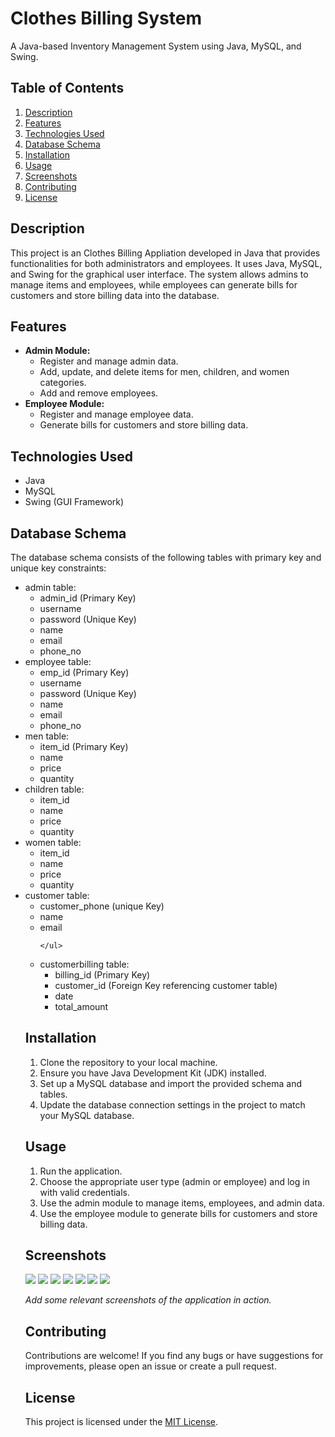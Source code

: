 <h1>Clothes Billing System</h1>

<p>A Java-based Inventory Management System using Java, MySQL, and Swing.</p>

<h2>Table of Contents</h2>

<ol>
  <li><a href="#description">Description</a></li>
  <li><a href="#features">Features</a></li>
  <li><a href="#technologies-used">Technologies Used</a></li>
  <li><a href="#database-schema">Database Schema</a></li>
  <li><a href="#installation">Installation</a></li>
  <li><a href="#usage">Usage</a></li>
  <li><a href="#screenshots">Screenshots</a></li>
  <li><a href="#contributing">Contributing</a></li>
  <li><a href="#license">License</a></li>
</ol>

<h2 id="description">Description</h2>

<p>This project is an Clothes Billing Appliation developed in Java that provides functionalities for both administrators and employees. It uses Java, MySQL, and Swing for the graphical user interface. The system allows admins to manage items and employees, while employees can generate bills for customers and store billing data into the database.</p>

<h2 id="features">Features</h2>

<ul>
  <li><strong>Admin Module:</strong>
    <ul>
      <li>Register and manage admin data.</li>
      <li>Add, update, and delete items for men, children, and women categories.</li>
      <li>Add and remove employees.</li>
    </ul>
  </li>
  <li><strong>Employee Module:</strong>
    <ul>
      <li>Register and manage employee data.</li>
      <li>Generate bills for customers and store billing data.</li>
    </ul>
  </li>
  
</ul>

<h2 id="technologies-used">Technologies Used</h2>

<ul>
  <li>Java</li>
  <li>MySQL</li>
  <li>Swing (GUI Framework)</li>
</ul>

<h2 id="database-schema">Database Schema</h2>

<p>The database schema consists of the following tables with primary key and unique key constraints:</p>

<ul>
  <li>admin table:
    <ul>
      <li>admin_id (Primary Key)</li>
      <li>username</li>
      <li>password (Unique Key)</li>
      <li>name</li>
      <li>email</li>
      <li>phone_no</li>
    </ul>
  </li>
  <li>employee table:
    <ul>
      <li>emp_id (Primary Key)</li>
      <li>username </li>
      <li>password (Unique Key)</li>
      <li>name</li>
      <li>email</li>
      <li>phone_no</li>
    </ul>
  </li>
  <li>men table:
    <ul>
      <li>item_id (Primary Key)</li>
      <li>name</li>
      <li>price</li>
      <li>quantity</li>
    </ul>
  </li>
  <li>children table:
    <ul>
      <li>item_id</li>
      <li>name</li>
      <li>price</li>
      <li>quantity</li>
    </ul>
  </li>
  <li>women table:
    <ul>
      <li>item_id</li>
      <li>name</li>
      <li>price</li>
      <li>quantity</li>
    </ul>
  </li>
  <li>customer table:
    <ul>
      <li>customer_phone (unique Key)</li>
      <li>name</li>
      <li>email</li>
     
    </ul>
  </li>
  <li>customerbilling table:
    <ul>
      <li>billing_id (Primary Key)</li>
      <li>customer_id (Foreign Key referencing customer table)</li>
      <li>date</li>
      <li>total_amount</li>
    </ul>
  </li>
</ul>

<h2 id="installation">Installation</h2>

<ol>
  <li>Clone the repository to your local machine.</li>
  <li>Ensure you have Java Development Kit (JDK) installed.</li>
  <li>Set up a MySQL database and import the provided schema and tables.</li>
  <li>Update the database connection settings in the project to match your MySQL database.</li>
</ol>

<h2 id="usage">Usage</h2>

<ol>
  <li>Run the application.</li>
  <li>Choose the appropriate user type (admin or employee) and log in with valid credentials.</li>
  <li>Use the admin module to manage items, employees, and admin data.</li>
  <li>Use the employee module to generate bills for customers and store billing data.</li>
 
</ol>

<h2 id="screenshots">Screenshots</h2>
 <img src="https://user-images.githubusercontent.com/100610668/186716058-a11f0e20-40d9-4917-929f-91592c4be6e7.png"/>

<img src="https://user-images.githubusercontent.com/100610668/186716156-9b1ccf0d-0bc0-4242-8677-45d98e645acd.png"/>

<img src="https://user-images.githubusercontent.com/100610668/186716267-664a425a-4b78-4f8a-92bf-9aeea2109ae4.png"/>

<img src="https://user-images.githubusercontent.com/100610668/186716317-d0f5b82b-ec3f-402a-9d9d-e8108e1fdbcd.png"/>

<img src="https://user-images.githubusercontent.com/100610668/186716376-ec23b776-4f43-47ed-ba6a-9b75b4996c6d.png"/>
<img src="https://user-images.githubusercontent.com/100610668/186716521-1991237d-d2c7-46b0-a0ca-7925087311b8.png"/>

<img src="https://user-images.githubusercontent.com/100610668/186716585-57a884a4-b2db-4a5d-94ea-a10c7d51dd65.png"/>



<p><em>Add some relevant screenshots of the application in action.</em></p>

<h2 id="contributing">Contributing</h2>

<p>Contributions are welcome! If you find any bugs or have suggestions for improvements, please open an issue or create a pull request.</p>

<h2 id="license">License</h2>

<p>This project is licensed under the <a href="LICENSE">MIT License</a>.</p>

 
